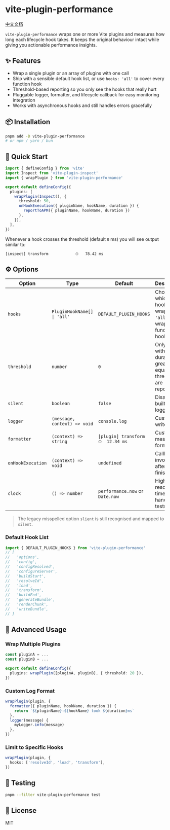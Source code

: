 # vite-plugin-performance

[中文文档](./README.zh-CN.md)

`vite-plugin-performance` wraps one or more Vite plugins and measures how long each lifecycle hook takes. It keeps the original behaviour intact while giving you actionable performance insights.

## ✨ Features

- Wrap a single plugin or an array of plugins with one call
- Ship with a sensible default hook list, or use `hooks: 'all'` to cover every function hook
- Threshold-based reporting so you only see the hooks that really hurt
- Pluggable logger, formatter, and lifecycle callback for easy monitoring integration
- Works with asynchronous hooks and still handles errors gracefully

## 📦 Installation

```bash
pnpm add -D vite-plugin-performance
# or npm / yarn / bun
```

## 🚀 Quick Start

```ts
import { defineConfig } from 'vite'
import Inspect from 'vite-plugin-inspect'
import { wrapPlugin } from 'vite-plugin-performance'

export default defineConfig({
  plugins: [
    wrapPlugin(Inspect(), {
      threshold: 50,
      onHookExecution({ pluginName, hookName, duration }) {
        reportToAPM({ pluginName, hookName, duration })
      },
    }),
  ],
})
```

Whenever a hook crosses the threshold (default `0` ms) you will see output similar to:

```
[inspect] transform            ⏱   78.42 ms
```

## ⚙️ Options

| Option            | Type                         | Default                           | Description                                                               |
| ----------------- | ---------------------------- | --------------------------------- | ------------------------------------------------------------------------- |
| `hooks`           | `PluginHookName[] \| 'all'`  | `DEFAULT_PLUGIN_HOOKS`            | Choose which hooks to wrap; pass `'all'` to wrap every function hook      |
| `threshold`       | `number`                     | `0`                               | Only hooks with a duration greater or equal to the threshold are reported |
| `silent`          | `boolean`                    | `false`                           | Disable the built-in logger                                               |
| `logger`          | `(message, context) => void` | `console.log`                     | Custom log writer                                                         |
| `formatter`       | `(context) => string`        | `[plugin] transform ⏱  12.34 ms` | Custom message formatter                                                  |
| `onHookExecution` | `(context) => void`          | `undefined`                       | Callback invoked after a hook finishes                                    |
| `clock`           | `() => number`               | `performance.now` or `Date.now`   | High-resolution timer, handy for tests                                    |

> The legacy misspelled option `slient` is still recognised and mapped to `silent`.

### Default Hook List

```ts
import { DEFAULT_PLUGIN_HOOKS } from 'vite-plugin-performance'
// [
//   'options',
//   'config',
//   'configResolved',
//   'configureServer',
//   'buildStart',
//   'resolveId',
//   'load',
//   'transform',
//   'buildEnd',
//   'generateBundle',
//   'renderChunk',
//   'writeBundle',
// ]
```

## 🧠 Advanced Usage

### Wrap Multiple Plugins

```ts
const pluginA = ...
const pluginB = ...

export default defineConfig({
  plugins: wrapPlugin([pluginA, pluginB], { threshold: 20 }),
})
```

### Custom Log Format

```ts
wrapPlugin(plugin, {
  formatter({ pluginName, hookName, duration }) {
    return `${pluginName}:${hookName} took ${duration}ms`
  },
  logger(message) {
    myLogger.info(message)
  },
})
```

### Limit to Specific Hooks

```ts
wrapPlugin(plugin, {
  hooks: ['resolveId', 'load', 'transform'],
})
```

## 🧪 Testing

```bash
pnpm --filter vite-plugin-performance test
```

## 📄 License

MIT
